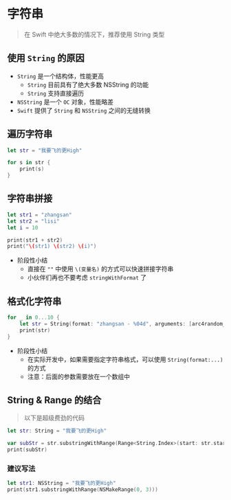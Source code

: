 # 字符串

> 在 Swift 中绝大多数的情况下，推荐使用 String 类型

## 使用 `String` 的原因

* `String` 是一个结构体，性能更高
    * `String` 目前具有了绝大多数 NSString 的功能
    * `String` 支持直接遍历
* `NSString` 是一个 `OC` 对象，性能略差
* `Swift` 提供了 `String` 和 `NSString` 之间的无缝转换

## 遍历字符串

```swift
let str = "我要飞的更High"

for s in str {
    print(s)
}
```

## 字符串拼接

```swift
let str1 = "zhangsan"
let str2 = "lisi"
let i = 10

print(str1 + str2)
print("\(str1) \(str2) \(i)")
```

* 阶段性小结
    * 直接在 `""` 中使用 `\(变量名)` 的方式可以快速拼接字符串
    * 小伙伴们再也不要考虑 `stringWithFormat` 了


## 格式化字符串

```swift
for _ in 0...10 {
    let str = String(format: "zhangsan - %04d", arguments: [arc4random_uniform(100)])
    print(str)
}
```

* 阶段性小结
    * 在实际开发中，如果需要指定字符串格式，可以使用 `String(format:...)` 的方式
    * 注意：后面的参数需要放在一个数组中

## String & Range 的结合

> 以下是超级费劲的代码

```swift
let str: String = "我要飞的更High"

var subStr = str.substringWithRange(Range<String.Index>(start: str.startIndex, end: str.endIndex))
print(subStr)
```

### 建议写法

```swift
let str1: NSString = "我要飞的更High"
print(str1.substringWithRange(NSMakeRange(0, 3)))
```

